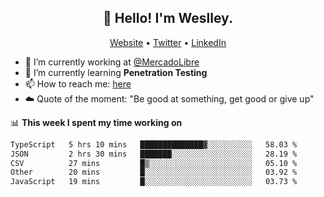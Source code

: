 <h2 align="center">👋 Hello! I'm Weslley.</h2>
<p align="center">
  <a href="http://weslleyneri.com.br">Website</a> •
  <a href="https://twitter.com/Weslley_Neri">Twitter</a> •
  <a href="https://www.linkedin.com/in/weslley-neri-3658908b">LinkedIn</a>
</p>


- 🔭 I’m currently working at [@MercadoLibre](https://github.com/mercadolibre)
- 🌱 I’m currently learning **Penetration Testing**
- 📫 How to reach me: [here](mailto:weslley39@gmail.com)
- ☁️ Quote of the moment: "Be good at something, get good or give up"

📊 **This week I spent my time working on**
<!--START_SECTION:waka-->

```txt
TypeScript   5 hrs 10 mins   ██████████████▓░░░░░░░░░░   58.03 %
JSON         2 hrs 30 mins   ███████░░░░░░░░░░░░░░░░░░   28.19 %
CSV          27 mins         █▒░░░░░░░░░░░░░░░░░░░░░░░   05.10 %
Other        20 mins         █░░░░░░░░░░░░░░░░░░░░░░░░   03.92 %
JavaScript   19 mins         █░░░░░░░░░░░░░░░░░░░░░░░░   03.73 %
```

<!--END_SECTION:waka-->

<!-- Inspired by https://github.com/gruselhaus/gruselhaus -->